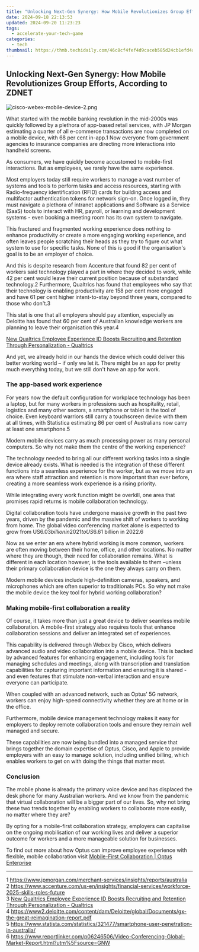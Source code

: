 ```yaml
---
title: "Unlocking Next-Gen Synergy: How Mobile Revolutionizes Group Efforts, According to ZDNET"
date: 2024-09-18 22:13:53
updated: 2024-09-20 11:23:23
tags:
  - accelerate-your-tech-game
categories:
  - tech
thumbnail: https://thmb.techidaily.com/46c8cf4fef4d9caceb585d24cb1efd4ab3d96a7a079f3d76d0f775d7c744fc08.jpg
---
```


## Unlocking Next-Gen Synergy: How Mobile Revolutionizes Group Efforts, According to ZDNET

![cisco-webex-mobile-device-2.png](https://www.zdnet.com/a/img/resize/0d2d78e6130028979ca511d711b9cb05f634a8d0/2023/02/18/e25cccb1-eebf-4b87-b498-b968e1816301/cisco-webex-mobile-device-2.png?auto=webp&width=1280)

What started with the mobile banking revolution in the mid-2000s was quickly followed by a plethora of app-based retail services, with JP Morgan estimating a quarter of all e-commerce transactions are now completed on a mobile device, with 68 per cent in-app.1 Now everyone from government agencies to insurance companies are directing more interactions into handheld screens. 

As consumers, we have quickly become accustomed to mobile-first interactions. But as employees, we rarely have the same experience. 

Most employers today still require workers to manage a vast number of systems and tools to perform tasks and access resources, starting with Radio-frequency identification (RFID) cards for building access and multifactor authentication tokens for network sign-on. Once logged in, they must navigate a plethora of intranet applications and Software as a Service (SaaS) tools to interact with HR, payroll, or learning and development systems - even booking a meeting room has its own system to navigate. 

This fractured and fragmented working experience does nothing to enhance productivity or create a more engaging working experience, and often leaves people scratching their heads as they try to figure out what system to use for specific tasks. None of this is good if the organisation's goal is to be an employer of choice.

And this is despite research from Accenture that found 82 per cent of workers said technology played a part in where they decided to work, while 42 per cent would leave their current position because of substandard technology.2 Furthermore, Qualtrics has found that employees who say that their technology is enabling productivity are 158 per cent more engaged and have 61 per cent higher intent-to-stay beyond three years, compared to those who don't.3

This stat is one that all employers should pay attention, especially as Deloitte has found that 60 per cent of Australian knowledge workers are planning to leave their organisation this year.4

[New Qualtrics Employee Experience ID Boosts Recruiting and Retention Through Personalization - Qualtrics](https://www.qualtrics.com/news/new-qualtrics-employee-experience-id-boosts-recruiting-and-retention-through-personalization/#:~:text=Employees%20who%20say%20that%20their,longer%20they%20intend%20to%20stay)

And yet, we already hold in our hands the device which could deliver this better working world – if only we let it. There might be an app for pretty much everything today, but we still don't have an app for work.

### The app-based work experience

For years now the default configuration for workplace technology has been a laptop, but for many workers in professions such as hospitality, retail, logistics and many other sectors, a smartphone or tablet is the tool of choice. Even keyboard warriors still carry a touchscreen device with them at all times, with Statistica estimating 86 per cent of Australians now carry at least one smartphone.5

Modern mobile devices carry as much processing power as many personal computers. So why not make them the centre of the working experience?

The technology needed to bring all our different working tasks into a single device already exists. What is needed is the integration of these different functions into a seamless experience for the worker, but as we move into an era where staff attraction and retention is more important than ever before, creating a more seamless work experience is a rising priority.

While integrating every work function might be overkill, one area that promises rapid returns is mobile collaboration technology.

Digital collaboration tools have undergone massive growth in the past two years, driven by the pandemic and the massive shift of workers to working from home. The global video conferencing market alone is expected to grow from US$6.03 billion in 2021 to US$6.61 billion in 2022.6

Now as we enter an era where hybrid working is more common, workers are often moving between their home, office, and other locations. No matter where they are though, their need for collaboration remains. What is different in each location however, is the tools available to them –unless their primary collaboration device is the one they always carry on them.

Modern mobile devices include high-definition cameras, speakers, and microphones which are often superior to traditionals PCs. So why not make the mobile device the key tool for hybrid working collaboration?

### Making mobile-first collaboration a reality

Of course, it takes more than just a great device to deliver seamless mobile collaboration. A mobile-first strategy also requires tools that enhance collaboration sessions and deliver an integrated set of experiences.

This capability is delivered through Webex by Cisco, which delivers advanced audio and video collaboration into a mobile device. This is backed by advanced features for enhancing engagement, including tools for managing schedules and meetings, along with transcription and translation capabilities for capturing important information and ensuring it is shared - and even features that stimulate non-verbal interaction and ensure everyone can participate.

When coupled with an advanced network, such as Optus' 5G network, workers can enjoy high-speed connectivity whether they are at home or in the office.

Furthermore, mobile device management technology makes it easy for employers to deploy remote collaboration tools and ensure they remain well managed and secure.

These capabilities are now being bundled into a managed service that brings together the domain expertise of Optus, Cisco, and Apple to provide employers with an easy to manage solution, including unified billing, which enables workers to get on with doing the things that matter most.

### Conclusion

The mobile phone is already the primary voice device and has displaced the desk phone for many Australian workers. And we know from the pandemic that virtual collaboration will be a bigger part of our lives. So, why not bring these two trends together by enabling workers to collaborate more easily, no matter where they are?

By opting for a mobile-first collaboration strategy, employers can capitalise on the ongoing mobilisation of our working lives and deliver a superior outcome for workers and a more manageable solution for businesses.

To find out more about how Optus can improve employee experience with flexible, mobile collaboration visit [Mobile-First Collaboration | Optus Enterprise](https://www.optus.com.au/enterprise/mobility/unified-communications/mobile-first-collaboration)

---

1 <https://www.jpmorgan.com/merchant-services/insights/reports/australia>   
2 <https://www.accenture.com/us-en/insights/financial-services/workforce-2025-skills-roles-future>   
3 [New Qualtrics Employee Experience ID Boosts Recruiting and Retention Through Personalization - Qualtrics](https://www.qualtrics.com/news/new-qualtrics-employee-experience-id-boosts-recruiting-and-retention-through-personalization/#:~:text=Employees%20who%20say%20that%20their,longer%20they%20intend%20to%20stay)   
4 <https://www2.deloitte.com/content/dam/Deloitte/global/Documents/gx-the-great-reimagination-report.pdf>   
5 <https://www.statista.com/statistics/321477/smartphone-user-penetration-in-australia/>   
6 <https://www.reportlinker.com/p06246506/Video-Conferencing-Global-Market-Report.html?utm%5Fsource=GNW>

<ins class="adsbygoogle"
     style="display:block"
     data-ad-format="autorelaxed"
     data-ad-client="ca-pub-7571918770474297"
     data-ad-slot="1223367746"></ins>



<ins class="adsbygoogle"
     style="display:block"
     data-ad-client="ca-pub-7571918770474297"
     data-ad-slot="8358498916"
     data-ad-format="auto"
     data-full-width-responsive="true"></ins>
